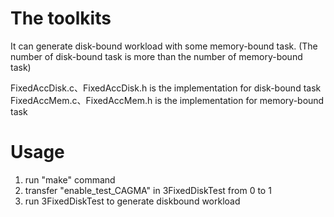 # The toolkits 

It can generate disk-bound workload with some memory-bound task. 
(The number of disk-bound task is more than the number of memory-bound task)

FixedAccDisk.c、FixedAccDisk.h is the implementation for disk-bound task
FixedAccMem.c、FixedAccMem.h is the implementation for memory-bound task

# Usage

1. run "make" command
2. transfer "enable\_test\_CAGMA" in 3FixedDiskTest from 0 to 1
3. run 3FixedDiskTest to generate diskbound workload
